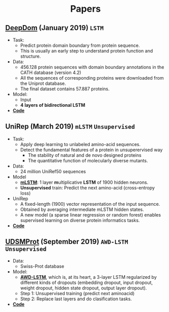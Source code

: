 <h1 align="center">Papers</h1>


## [DeepDom](https://psb.stanford.edu/psb-online/proceedings/psb19/jiang.pdf) (January 2019) `LSTM`
- Task:
  - Predict protein domain boundary from protein sequence.
  - This is usually an early step to understand protein function and structure.
- Data:
  - 456.128 protein sequences with domain boundary annotations in the CATH database (version 4.2)
  - All the sequences of corresponding proteins were downloaded from the Uniprot database.
  - The final dataset contains 57.887 proteins.
- Model:
  - Input
  - **4 layers of bidirectional LSTM**
- [**Code**](https://github.com/yuexujiang/DeepDom)


## UniRep (March 2019) `mLSTM` `Unsupervised`
- Task:
  - Apply deep learning to unlabeled amino-acid sequences.
  - Detect the fundamental features of a protein in unsuperervised way
    - The stability of natural and de novo designed proteins
    - The quantitative function of molecularly diverse mutants.
- Data:
  - 24 million UniRef50 sequences
- Model
  - [**mLSTM**](https://arxiv.org/abs/1609.07959): 1 layer **m**ultiplicative **LSTM** of 1900 hidden neurons.
  - **Unsupervised** train: Predict the next amino-acid (cross-entropy loss)
- UniRep
  - A fixed-length (1900) vector representation of the input sequence.
  - Obtained by averaging intermediate mLSTM hidden states.
  - A new model (a sparse linear regression or random forest) enables supervised learning on diverse protein informatics tasks.
- [**Code**](https://github.com/churchlab/UniRep)

## [UDSMProt](https://www.biorxiv.org/content/10.1101/704874v2.full.pdf) (September 2019) `AWD-LSTM` `Unsupervised`
- Data:
  - Swiss-Prot database
- Model:
  - [**AWD-LSTM**](https://arxiv.org/abs/1708.02182), which is, at its heart, a 3-layer LSTM regularized by different kinds of dropouts (embedding dropout, input dropout, weight dropout, hidden state dropout, output layer dropout).
  - Step 1: Unsupervised training (predict next aminoacid)
  - Step 2: Replace last layers and do clasification tasks.
- [**Code**](https://github.com/nstrodt/UDSMProt)
